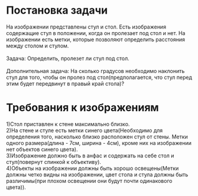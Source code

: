 # Постановка задачи

На изображении представлены стул и стол. Есть изображения содержащие стул в положении, когда он пролезает под стол и нет. На изображении есть метки, которые позволяют определить расстояния между столом и стулом.<br /><br />
Задача: Определить, пролезет ли стул под стол.<br /><br />
Дополнительная задача: На сколько градусов необходимо наклонить стул для того, чтобы он пролез под стол(предполагается, что стул перед этим будет передвинут в правый край стола)?

# Требования к изображениям

1)Стол приставлен к стене максимально близко.<br />
2)На стене и стуле есть метки синего цвета(Необходимо для определения того, насколько близко расположен стул от стены. Метки одного размера(длина - 7см, ширина - 4см), кроме них на изображении нет объектов синего цвета).<br />
3)Изображение должно быть в анфас и содержать на себе стол и стул(повернут спинкой к объективу).<br />
4)Объекты на изображении должны быть хорошо освещены(Метки должны четко видны на изображении, цвет стола и стула должны быть различимы(при плохом освещении они будут почти одинакового цвета)).
